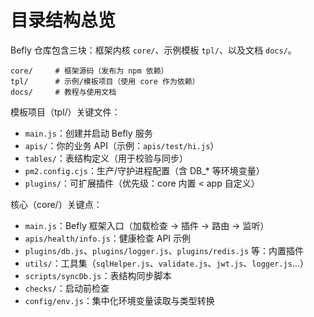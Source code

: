 # 目录结构总览

Befly 仓库包含三块：框架内核 `core/`、示例模板 `tpl/`、以及文档 `docs/`。

```
core/     # 框架源码（发布为 npm 依赖）
tpl/      # 示例/模板项目（使用 core 作为依赖）
docs/     # 教程与使用文档
```

模板项目（tpl/）关键文件：

-   `main.js`：创建并启动 Befly 服务
-   `apis/`：你的业务 API（示例：`apis/test/hi.js`）
-   `tables/`：表结构定义（用于校验与同步）
-   `pm2.config.cjs`：生产/守护进程配置（含 DB\_\* 等环境变量）
-   `plugins/`：可扩展插件（优先级：core 内置 < app 自定义）

核心（core/）关键点：

-   `main.js`：Befly 框架入口（加载检查 -> 插件 -> 路由 -> 监听）
-   `apis/health/info.js`：健康检查 API 示例
-   `plugins/db.js`、`plugins/logger.js`、`plugins/redis.js` 等：内置插件
-   `utils/`：工具集（`sqlHelper.js`、`validate.js`、`jwt.js`、`logger.js`...）
-   `scripts/syncDb.js`：表结构同步脚本
-   `checks/`：启动前检查
-   `config/env.js`：集中化环境变量读取与类型转换

